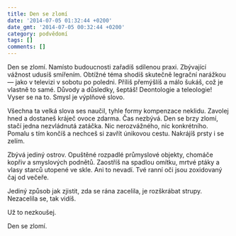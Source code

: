 ```yaml
---
title: Den se zlomí
date: '2014-07-05 01:32:44 +0200'
date_gmt: '2014-07-05 00:32:44 +0200'
category: podvědomí
tags: []
comments: []
---
```

<p>Den se zlomí. Namísto budoucnosti zařadíš sdílenou praxi. Zbývající vážnost udusíš smířením. Obtížné téma shodíš skutečně legrační narážkou — jako v televizi v sobotu po poledni. Příliš přemýšlíš a málo šukáš, což je vlastně to samé. Důvody a důsledky, šeptáš! Deontologie a teleologie! Vyser se na to. Smysl je výplňové slovo.</p>
<p>Všechna ta velká slova ses naučil, tyhle formy kompenzace neklidu. Zavolej hned a dostaneš kráječ ovoce zdarma. Čas nezbývá. Den se brzy zlomí, stačí jedna nezvládnutá zatáčka. Nic nerozvážného, nic konkrétního. Pomalu s tím končíš a nechceš si zavřít únikovou cestu. Nakrájíš prsty i se zelím.</p>
<p>Zbývá jediný ostrov. Opuštěné rozpadlé průmyslové objekty, chomáče kopřiv a smyslových podnětů. Zaostříš na spadlou omítku, mrtvé ptáky a vlasy starců utopené ve skle. Ani to nevadí. Tvé ranní oči jsou zoxidovaný čaj od večeře.</p>
<p>Jediný způsob jak zjistit, zda se rána zacelila, je rozškrábat strupy. Nezacelila se, tak vidíš. </p>
<p>Už to nezkoušej.</p>
<p>Den se zlomí.</p>
